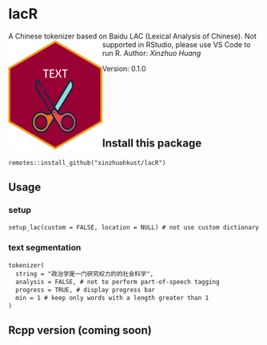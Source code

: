 # lacR #
A Chinese tokenizer based on Baidu LAC (Lexical Analysis of Chinese).
<img align='left' src="lacR.png" width="188">
Not supported in RStudio, please use VS Code to run R.
Author: *Xinzhuo Huang*

Version: 0.1.0

<br>
<br>
<br>
<br>
<br>

## Install this package

```
remotes::install_github("xinzhuohkust/lacR")
```
## Usage
### setup
```
setup_lac(custom = FALSE, location = NULL) # not use custom dictionary
```
### text segmentation
```
tokenizer(
  string = "政治学是一门研究权力的的社会科学",
  analysis = FALSE, # not to perform part-of-speech tagging
  progress = TRUE, # display progress bar
  min = 1 # keep only words with a length greater than 1
)
```
## Rcpp version (coming soon)



